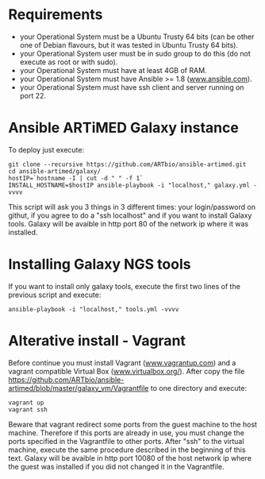 # Requirements
  * your Operational System must be a Ubuntu Trusty 64 bits (can be other one of Debian flavours, but it was tested in Ubuntu Trusty 64 bits).
  * your Operational System user must be in sudo group to do this (do not execute as root or with sudo).
  * your Operational System must have at least 4GB of RAM.
  * your Operational System must have Ansible >= 1.8 (www.ansible.com).
  * your Operational System must have ssh client and server running on port 22.

# Ansible ARTiMED Galaxy instance
To deploy just execute:
```
git clone --recursive https://github.com/ARTbio/ansible-artimed.git
cd ansible-artimed/galaxy/
hostIP=`hostname -I | cut -d " " -f 1`
INSTALL_HOSTNAME=$hostIP ansible-playbook -i "localhost," galaxy.yml -vvvv
```

This script will ask you 3 things in 3 different times: your login/password on githut, if you agree to do a "ssh localhost" and if you want to install Galaxy tools.
Galaxy will be avaible in http port 80 of the network ip where it was installed.

# Installing Galaxy NGS tools
If you want to install only galaxy tools, execute the first two lines of the previous script and execute: 
```
ansible-playbook -i "localhost," tools.yml -vvvv
```

# Alterative install - Vagrant
Before continue you must install Vagrant (www.vagrantup.com) and a vagrant compatible Virtual Box (www.virtualbox.org/).
After copy the file https://github.com/ARTbio/ansible-artimed/blob/master/galaxy_vm/Vagrantfile to one directory and execute:
```
vagrant up
vagrant ssh
```

Beware that vagrant redirect some ports from the guest machine to the host machine. Therefore if this ports are already in use, you must change the ports specified in the Vagrantfile to other ports.
After "ssh" to the virtual machine, execute the same procedure described in the beginning of this text. 
Galaxy will be avaible in http port 10080 of the host network ip where the guest was installed if you did not changed it in the Vagrantfile.
